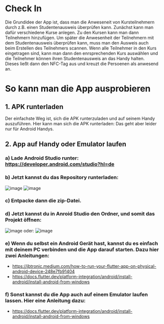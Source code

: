# Check In

Die Grundidee der App ist, dass man die Anweseneit von Kursteilnehmern durch z.B. einen Studentenausweis überprüfen kann. 
Zunächst kann man dafür verschiedene Kurse anlegen. Zu den Kursen kann man dann Teilnehmern hinzufügen. Um später die Anwesenheit der Teilnehmern mit dem Studentenausweis überprüfen kann, muss man den Ausweis auch beim Erstellen des Teilnehmers scannen. 
Wenn alle Teilnehmer in den Kurs eingetragen sind, kann man dann den enrsprechenden Kurs auswählen und die Teilnehmer können ihren Studentenausweis an das Handy halten. Dieses ließt dann den NFC-Tag aus und kreuzt die Persoenen als anwesend an. 

# So kann man die App ausprobieren

## 1. APK runterladen
   Der einfachste Weg ist, sich die APK runterzuladen und auf seinem Handy auszuführen.
   Hier kann man sich die APK runterladen: 
   Das geht aber leider nur für Android Handys.
## 2. App auf Handy oder Emulator laufen
###   a) Lade Android Studio runter: https://developer.android.com/studio?hl=de
###   b) Jetzt kannst du das Repository runterladen:
   ![image](https://github.com/user-attachments/assets/4c5f1159-61dc-4ed4-a7f8-801ed33c128b)
   ![image](https://github.com/user-attachments/assets/1026d829-ec07-4900-a3c0-bbf17c238897)
###  c) Entpacke dann die zip-Datei.
###   d) Jetzt kannst du in Anroid Studio den Ordner, und somit das Projekt öffnen:
   ![image](https://github.com/user-attachments/assets/c44ac678-6a37-478d-a516-db323a3ca2a8)
   oder:
   ![image](https://github.com/user-attachments/assets/bc432b57-d6c1-4238-8567-71e77395b01d)

###   e) Wenn du selbst ein Android Gerät hast, kannst du es einfach mit deinem PC verbinden und die App darauf starten. Dazu hier zwei Anleitungen:
   - https://jbtronic.medium.com/how-to-run-your-flutter-app-on-physical-android-device-248e7fb91404
   - https://docs.flutter.dev/platform-integration/android/install-android/install-android-from-windows

###   f) Sonst kannst du die App auch auf einem Emulator laufen lassen. Hier eine Anleitung dazu:
   - https://docs.flutter.dev/platform-integration/android/install-android/install-android-from-windows



